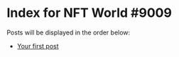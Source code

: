 # Index for NFT World #9009
Posts will be displayed in the order below:

- [Your first post](./001-first.md)


